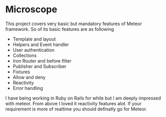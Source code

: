 Microscope
===========

This project covers very basic but mandatory features of Meteor framework. So of its basic features are as following 
  - Template and layout 
  - Helpers and Event handler 
  - User authentication 
  - Collections
  - Iron Router and before filter 
  - Publisher and Subscriber 
  - Fixtures 
  - Allow and deny 
  - Reactivity 
  - Error handling
  
 I have being working in Ruby on Rails for while but I am deeply impressed with meteor. From above I loved it reactivity features alot. If your requirement is more of realtime you should definatly go for Meteor.
